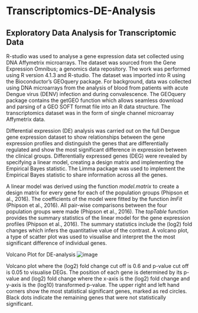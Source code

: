 # Transcriptomics-DE-Analysis

## Exploratory Data Analysis for Transcriptomic Data

R-studio was used to analyse a gene expression data set collected using DNA Affymetrix microarrays.
The dataset was sourced from the Gene Expression Omnibus; a genomics data repository.
The work was performed using R version 4.1.3 and R-studio. The dataset was imported into R using the Bioconductor’s GEOquery package. For background, data was collected using DNA microarrays from the analysis of blood from patients with acute Dengue virus (DENV) infection and during convalescence. The GEOquery package contains the getGEO function which allows seamless download and parsing of a GEO SOFT format file into an R data structure. The transcriptomics dataset was in the form of single channel microarray Affymetrix data.

Differential expression (DE) analysis was carried out on the full Dengue gene expression dataset to show relationships between the gene expression profiles and distinguish the genes that are differentially regulated and show the most significant difference in expression between the clinical groups. Differentially expressed genes (DEG) were revealed by specifying a linear model, creating a design matrix and implementing the Empirical Bayes statistic. The Limma package was used to implement the Empirical Bayes statistic to share information across all the genes.

A linear model was derived using the function *model.matrix* to create a design matrix for every gene for each of the population groups (Phipson et al., 2016). The coefficients of the model were fitted by the function *lmFit* (Phipson et al., 2016). All pair-wise comparisons between the four population groups were made (Phipson et al., 2016). The *topTable* function provides the summary statistics of the linear model for the gene expression profiles (Phipson et al., 2016). The summary statistics include the (log2) fold changes which infers the quantitative value of the contrast. A volcano plot, a type of scatter plot was used to visualise and interpret the the most significant difference of individual genes.

Volcano Plot for DE-analysis 
![image](https://user-images.githubusercontent.com/93345220/197392084-f3cb9677-d731-42e0-aae4-59d10958fe84.png)


Volcano plot where the (log2) fold change cut off is 0.6 and p-value cut off is 0.05 to visualise DEGs. The position of each gene is determined by its p-value and (log2) fold change where the x-axis is the (log2) fold change and y-axis is the  (log10) transformed p-value. The upper right and left hand corners show the most statistical significant genes, marked as red circles. Black dots indicate the remaining genes that were not statistically significant.

